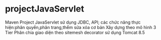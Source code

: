 # projectJavaServlet
<r>Maven Project JavaServlet sử dụng JDBC, API; các chức năng thực hiện:phân quyền,phân trang,thểm sửa xóa cơ bản</r>
<r>Xây dựng theo mô hình 3 Tier</r>
<r>Phân chia giao diện theo sitemesh decorator</r>
<r>sử dụng Tomcat 8.5</r>
